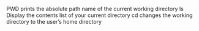 PWD prints the absolute path name of the current working directory
ls Display the contents list of your current directory
cd changes the working directory to the user’s home directory
